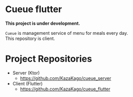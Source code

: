 # Cueue flutter

**This project is under development.**  

`Cueue` is management service of menu for meals every day.  
This repository is client.  

# Project Repositories

- Server (Ktor)
    - https://github.com/KazaKago/cueue_server
- Client (Flutter)
    - https://github.com/KazaKago/cueue_flutter
